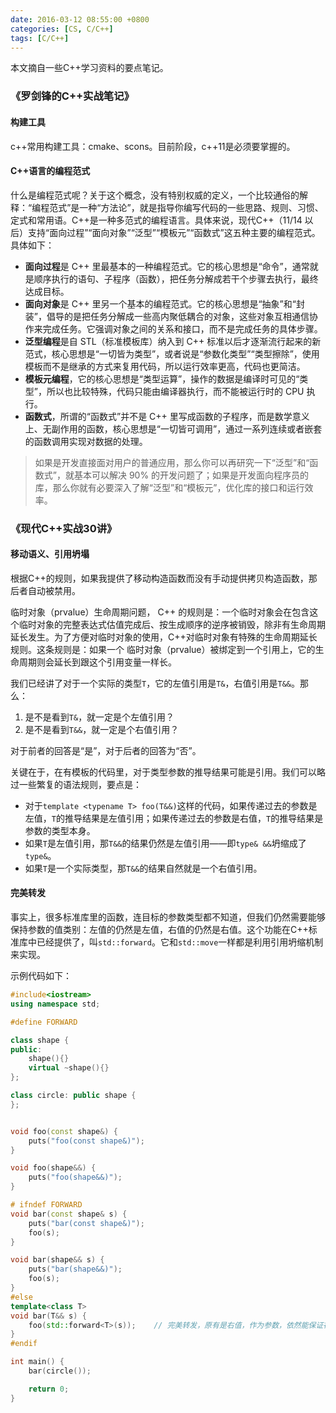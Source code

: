 ```yaml
---
date: 2016-03-12 08:55:00 +0800
categories: [CS, C/C++]
tags: [C/C++]
---
```




本文摘自一些C++学习资料的要点笔记。

### 《罗剑锋的C++实战笔记》
#### 构建工具
c++常用构建工具：cmake、scons。目前阶段，c++11是必须要掌握的。

#### C++语言的编程范式
什么是编程范式呢？关于这个概念，没有特别权威的定义，一个比较通俗的解释：“编程范式”是一种“方法论”，就是指导你编写代码的一些思路、规则、习惯、定式和常用语。C++是一种多范式的编程语言。具体来说，现代C++（11/14 以后）支持“面向过程”“面向对象”“泛型”“模板元”“函数式”这五种主要的编程范式。具体如下：
- **面向过程**是 C++ 里最基本的一种编程范式。它的核心思想是“命令”，通常就是顺序执行的语句、子程序（函数），把任务分解成若干个步骤去执行，最终达成目标。
- **面向对象**是 C++ 里另一个基本的编程范式。它的核心思想是“抽象”和“封装”，倡导的是把任务分解成一些高内聚低耦合的对象，这些对象互相通信协作来完成任务。它强调对象之间的关系和接口，而不是完成任务的具体步骤。
- **泛型编程**是自 STL（标准模板库）纳入到 C++ 标准以后才逐渐流行起来的新范式，核心思想是“一切皆为类型”，或者说是“参数化类型”“类型擦除”，使用模板而不是继承的方式来复用代码，所以运行效率更高，代码也更简洁。
- **模板元编程**，它的核心思想是“类型运算”，操作的数据是编译时可见的“类型”，所以也比较特殊，代码只能由编译器执行，而不能被运行时的 CPU 执行。
- **函数式**，所谓的“函数式”并不是 C++ 里写成函数的子程序，而是数学意义上、无副作用的函数，核心思想是“一切皆可调用”，通过一系列连续或者嵌套的函数调用实现对数据的处理。

>如果是开发直接面对用户的普通应用，那么你可以再研究一下“泛型”和“函数式”，就基本可以解决 90% 的开发问题了；如果是开发面向程序员的库，那么你就有必要深入了解“泛型”和“模板元”，优化库的接口和运行效率。

### 《现代C++实战30讲》

#### 移动语义、引用坍塌
根据C++的规则，如果我提供了移动构造函数而没有手动提供拷贝构造函数，那后者自动被禁用。

临时对象（prvalue）生命周期问题， C++ 的规则是：一个临时对象会在包含这个临时对象的完整表达式估值完成后、按生成顺序的逆序被销毁，除非有生命周期延长发生。为了方便对临时对象的使用，C++对临时对象有特殊的生命周期延长规则。这条规则是：如果一个 临时对象（prvalue）被绑定到一个引用上，它的生命周期则会延长到跟这个引用变量一样长。


我们已经讲了对于一个实际的类型`T`，它的左值引用是`T&`，右值引用是`T&&`。那么：
1. 是不是看到`T&`，就一定是个左值引用？
2. 是不是看到`T&&`，就一定是个右值引用？

对于前者的回答是“是”，对于后者的回答为“否”。

关键在于，在有模板的代码里，对于类型参数的推导结果可能是引用。我们可以略过一些繁复的语法规则，要点是：
- 对于`template <typename T> foo(T&&)`这样的代码，如果传递过去的参数是左值，`T`的推导结果是左值引用；如果传递过去的参数是右值，`T`的推导结果是参数的类型本身。
- 如果`T`是左值引用，那`T&&`的结果仍然是左值引用——即`type& &&`坍缩成了`type&`。
- 如果`T`是一个实际类型，那`T&&`的结果自然就是一个右值引用。

#### 完美转发
事实上，很多标准库里的函数，连目标的参数类型都不知道，但我们仍然需要能够保持参数的值类别：左值的仍然是左值，右值的仍然是右值。这个功能在C++标准库中已经提供了，叫`std::forward`。它和`std::move`一样都是利用引用坍缩机制来实现。

示例代码如下：
```c++
#include<iostream>
using namespace std;

#define FORWARD

class shape {
public:
    shape(){}
    virtual ~shape(){}
};

class circle: public shape {
};


void foo(const shape&) {
    puts("foo(const shape&)");
}

void foo(shape&&) {
    puts("foo(shape&&)");
}

# ifndef FORWARD
void bar(const shape& s) {
    puts("bar(const shape&)");
    foo(s);
}

void bar(shape&& s) {
    puts("bar(shape&&)");  
    foo(s);
}
#else 
template<class T>
void bar(T&& s) {
    foo(std::forward<T>(s));    // 完美转发，原有是右值，作为参数，依然能保证在foo中是右值, 调用foo(shape&&)
}
#endif

int main() {
    bar(circle());

    return 0;
}
```